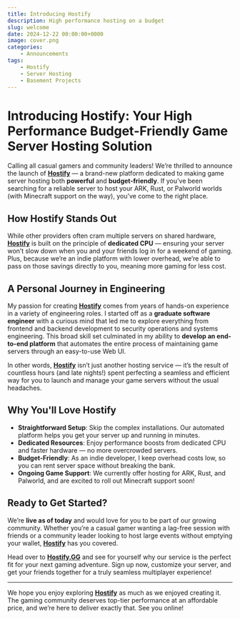 ```yaml
---
title: Introducing Hostify 
description: High performance hosting on a budget
slug: welcome
date: 2024-12-22 00:00:00+0000
image: cover.png
categories:
    - Announcements
tags:
    - Hostify
    - Server Hosting
    - Basement Projects
---
```


# Introducing Hostify: Your High Performance Budget-Friendly Game Server Hosting Solution
Calling all casual gamers and community leaders! We’re thrilled to announce the launch of **[Hostify](https://Hostify.GG)** — a brand-new platform dedicated to making game server hosting both **powerful** and **budget-friendly**. If you’ve been searching for a reliable server to host your ARK, Rust, or Palworld worlds (with Minecraft support on the way), you’ve come to the right place.

## How Hostify Stands Out
While other providers often cram multiple servers on shared hardware, **[Hostify](https://Hostify.GG)** is built on the principle of **dedicated CPU** — ensuring your server won’t slow down when you and your friends log in for a weekend of gaming. Plus, because we’re an indie platform with lower overhead, we’re able to pass on those savings directly to you, meaning more gaming for less cost.

## A Personal Journey in Engineering
My passion for creating **[Hostify](https://Hostify.GG)** comes from years of hands-on experience in a variety of engineering roles. I started off as a **graduate software engineer** with a curious mind that led me to explore everything from frontend and backend development to security operations and systems engineering. This broad skill set culminated in my ability to **develop an end-to-end platform** that automates the entire process of maintaining game servers through an easy-to-use Web UI.

In other words, **[Hostify](https://Hostify.GG)** isn’t just another hosting service — it’s the result of countless hours (and late nights!) spent perfecting a seamless and efficient way for you to launch and manage your game servers without the usual headaches.

## Why You'll Love Hostify
- **Straightforward Setup**: Skip the complex installations. Our automated platform helps you get your server up and running in minutes.
- **Dedicated Resources**: Enjoy performance boosts from dedicated CPU and faster hardware — no more overcrowded servers.
- **Budget-Friendly**: As an indie developer, I keep overhead costs low, so you can rent server space without breaking the bank.
- **Ongoing Game Support**: We currently offer hosting for ARK, Rust, and Palworld, and are excited to roll out Minecraft support soon!

## Ready to Get Started?
We’re **live as of today** and would love for you to be part of our growing community. Whether you’re a casual gamer wanting a lag-free session with friends or a community leader looking to host large events without emptying your wallet, **[Hostify](https://Hostify.GG)** has you covered.

Head over to **[Hostify.GG](https://Hostify.GG)** and see for yourself why our service is the perfect fit for your next gaming adventure. Sign up now, customize your server, and get your friends together for a truly seamless multiplayer experience!

---

We hope you enjoy exploring **[Hostify](https://Hostify.GG)** as much as we enjoyed creating it. The gaming community deserves top-tier performance at an affordable price, and we’re here to deliver exactly that. See you online!
